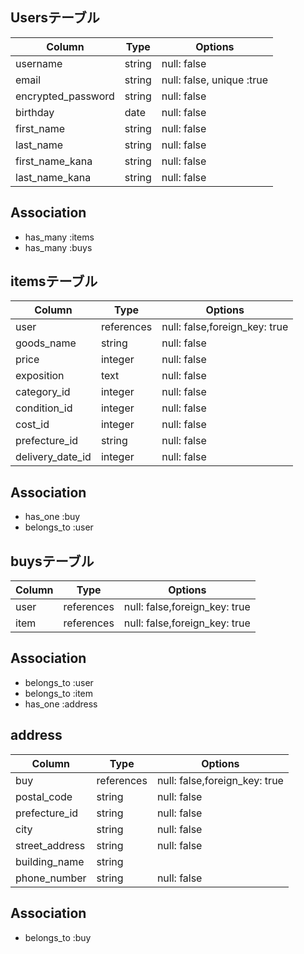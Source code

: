 ## Usersテーブル

|     Column         |Type       |Options                      |
|--------------------|-----------|-----------------------------| 
| username           | string    |  null: false                |
| email              | string    |  null: false, unique :true  |
| encrypted_password | string    |  null: false                |
| birthday           | date      |  null: false                |  年月日はdate型推奨
| first_name         | string    |  null: false                |
| last_name          | string    |  null: false                |
| first_name_kana    | string    |  null: false                |
| last_name_kana     | string    |  null: false                |  -は使用不可


## Association

- has_many :items
- has_many :buys


## itemsテーブル

|     Column         |Type       |Options                       |
|--------------------|-----------|------------------------------| 
| user               | references| null: false,foreign_key: true|
| goods_name         | string    | null: false                  |
| price              | integer   | null: false                  |
| exposition         | text      | null: false                  |  (説明)
| category_id        | integer   | null: false                  |
| condition_id       | integer   | null: false                  |  (状態)
| cost_id            | integer   | null: false                  | (配送料)
| prefecture_id      | string    | null: false                  | (地域)
| delivery_date_id   | integer   | null: false                  | (日数)

## Association

- has_one   :buy
- belongs_to :user

## buysテーブル

|   Column |    Type      |    Options                    |
|----------|--------------|-------------------------------| 
| user     |  references  | null: false,foreign_key: true | (購入日時)
| item     |  references  | null: false,foreign_key: true | (金額)


## Association

- belongs_to :user
- belongs_to :item
- has_one    :address

## address

|     Column         |Type       |Options                        |
|-------------------|-----------|--------------------------------|
| buy               | references| null: false,foreign_key: true  |
| postal_code       | string    | null: false                    |
| prefecture_id     | string    | null: false                    |
| city              | string    | null: false                    |
| street_address    | string    | null: false                    |
| building_name     | string    |                                |
| phone_number      | string    | null: false                    |

## Association

- belongs_to :buy
